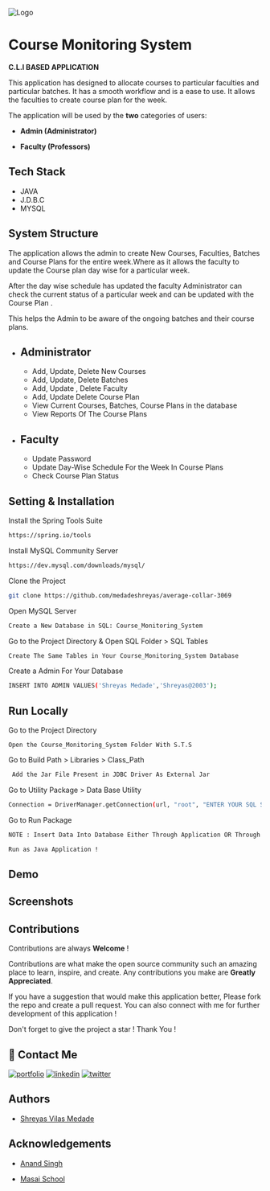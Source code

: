 
![Logo](https://media.istockphoto.com/vectors/business-meeting-people-conference-flat-vector-illustration-vector-id1217401032?k=20&m=1217401032&s=170667a&w=0&h=a_GBVoQ0NafCwBGYh62AaIB5Lm4vTL2pyT_8LfNF_-w=)


# Course Monitoring System

 **C.L.I BASED APPLICATION**

This application has designed to allocate courses to particular faculties and particular batches. It has a smooth workflow and is a ease to use. It allows the faculties
to create course plan for the week. 

The application will be used by the **two** categories of users:

- **Admin (Administrator)**

- **Faculty (Professors)** 
## Tech Stack

- JAVA
- J.D.B.C
- MYSQL







## System Structure

The application allows the admin to create New Courses, Faculties, Batches and Course Plans for the entire week.Where as it allows the faculty to update the Course plan day wise for a particular week. 

After the day wise schedule has updated the faculty Administrator can check the current status of a particular week and can be updated with the Course Plan . 

This helps the Admin to be aware of the ongoing batches and their course plans.




- Administrator
    -
    - Add, Update, Delete New Courses
    - Add, Update, Delete Batches
    - Add, Update , Delete Faculty 
    - Add, Update Delete Course Plan
    - View Current Courses, Batches, Course Plans in the database
    - View Reports Of The Course Plans 

- Faculty
    -
    - Update Password
    - Update Day-Wise Schedule For the Week In Course Plans
    - Check Course Plan Status




## Setting & Installation 

Install the Spring Tools Suite 
```bash
https://spring.io/tools
```

Install MySQL Community Server

```bash
https://dev.mysql.com/downloads/mysql/
```

Clone the Project

```bash
git clone https://github.com/medadeshreyas/average-collar-3069
```

Open MySQL Server
```bash
Create a New Database in SQL: Course_Monitoring_System 
```
Go to the Project Directory & Open SQL Folder > SQL Tables

```bash
Create The Same Tables in Your Course_Monitoring_System Database 
```

Create a Admin For Your Database

```bash
INSERT INTO ADMIN VALUES('Shreyas Medade','Shreyas@2003');
```




## Run Locally


Go to the Project Directory

```bas
Open the Course_Monitoring_System Folder With S.T.S 
```

Go to Build Path > Libraries > Class_Path

```bash
 Add the Jar File Present in JDBC Driver As External Jar
```
Go to Utility Package > Data Base Utility 

```bash
Connection = DriverManager.getConnection(url, "root", "ENTER YOUR SQL SERVER PASSWORD");
```

Go to Run Package 

```bash
NOTE : Insert Data Into Database Either Through Application OR Through MySQL By Entering the Queries From SQL Queries  
```

```bash
Run as Java Application !
```


## Demo





## Screenshots



## Contributions

Contributions are always **Welcome** !

Contributions are what make the open source community such an amazing place to learn, inspire, and create. Any contributions you make are **Greatly Appreciated**.

If you have a suggestion that would make this application better, Please fork the repo and create a pull request. You can also connect with me for further development of this application !

Don't forget to give the project a star ! Thank You !

## 🔗 Contact Me
[![portfolio](https://img.shields.io/badge/my_portfolio-000?style=for-the-badge&logo=ko-fi&logoColor=white)](https://medadeshreyas.github.io/)
[![linkedin](https://img.shields.io/badge/linkedin-0A66C2?style=for-the-badge&logo=linkedin&logoColor=white)](www.linkedin.com/in/shreyas-medade-04a853236)
[![twitter](https://img.shields.io/badge/twitter-1DA1F2?style=for-the-badge&logo=twitter&logoColor=white)](https://twitter.com/ShreyasMedade)


## Authors

- [Shreyas Vilas Medade](https://github.com/medadeshreyas)
## Acknowledgements


- [Anand Singh](https://github.com/mohitagrawal22)

- [Masai School](https://www.masaischool.com/)
 
